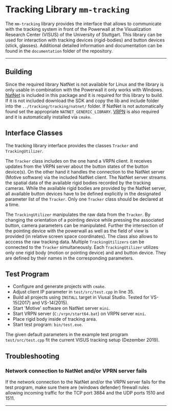 # Tracking Library `mm-tracking`

The `mm-tracking` library provides the interface that allows to communicate with the tracking system in front of the Powerwall at the Visualization Research Center (VISUS) of the University of Stuttgart. 
This library can be used for interaction with tracking devices (rigid-bodies) and button devices (stick, glasses).
Additional detailed information and documentation can be found in the `documentation` folder of the repository.

---

## Building

Since the required library NatNet is not available for Linux and the library is only usable in combination with the Powerwall it only works with Windows.
[NatNet](http://optitrack.com/products/natnet-sdk/) is included in this package and it is required for this library to build. If it is not included download the SDK and copy the lib and include folder into the `../tracking/tracking/natnet/` folder. If NatNet is not automatically found set the appropriate `NATNET_GENERIC_LIBRARY`. 
[VRPN](https://github.com/vrpn/vrpn.git) is also required and it is automatically installed via `cmake`.

## Interface Classes

The tracking library interface provides the classes `Tracker` and `TrackingUtilizer`. 

The `Tracker` class includes on the one hand a VRPN client. It receives updates from the VRPN server about the button states of the button device(s). On the other hand it handles the connection to the NatNet server (Motive software) via the included NatNet client. The NatNet server streams the spatial data of the available rigid bodies recorded by the tracking cameras.
While the available rigid bodies are provided by the NatNet server, all available button devices have to be defined explicitly in the designated parameter list of the `Tracker`.
Only one `Tracker` class should be declared at a time.

The `TrackingUtilizer` manipulates the raw data from the `Tracker`. By changing the orientation of a pointing device while pressing the associated button, camera parameters can be manipulated. Further the intersection of the pointing device with the powerwall as well as the field of view is provided (in relative screen space coordinates). The class also allows to acccess the raw tracking data.
Multiple `TrackingUtilizers` can be connected to the `Tracker` simultaneously. Each `TrackingUtilizer` utilizes only one rigid body (motion or pointing device) and and button device. They are defined by their names in the corresponding parameters.

## Test Program

* Configure and generate projects with `cmake`.
* Adjust client IP parameter in `test/src/test.cpp` in line 35.
* Build all projects using `INSTALL` target in Viusal Studio. Tested for VS-15(2017) and VS-14(2015).
* Start 'Motive' software on NatNet server `mini`.
* Start VRPN server (`C:/vrpn/start64.bat`) on VRPN server `mini`.
* Place rigid body inside of tracking area.
* Start test program: `bin/test.exe`.

The given default parameters in the example test program `test/src/test.cpp` fit the current VISUS tracking setup (Dezember 2019).

## Troubleshooting

### Network connection to NatNet and/or VPRN server fails
If the network connection to the NatNet and/or the VRPN server fails for the test program, make sure there are (windows defender) firewall rules allowing incoming traffic for the TCP port 3884 and the UDP ports 1510 and 1511.

---
